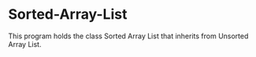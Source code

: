 # Sorted-Array-List
This program holds the class Sorted Array List that inherits from Unsorted Array List.

